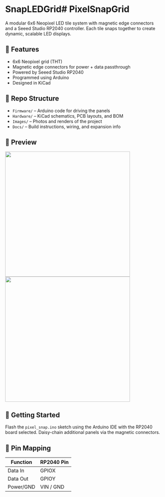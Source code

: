 # SnapLEDGrid# PixelSnapGrid

A modular 6x6 Neopixel LED tile system with magnetic edge connectors and a Seeed Studio RP2040 controller. Each tile snaps together to create dynamic, scalable LED displays.

## 🔧 Features
- 6x6 Neopixel grid (THT)
- Magnetic edge connectors for power + data passthrough
- Powered by Seeed Studio RP2040
- Programmed using Arduino
- Designed in KiCad

## 🧰 Repo Structure

- `Firmware/` – Arduino code for driving the panels
- `Hardware/` – KiCad schematics, PCB layouts, and BOM
- `Images/` – Photos and renders of the project
- `Docs/` – Build instructions, wiring, and expansion info

## 📸 Preview

<img src="Images/assembled_tile.jpg" width="400"/>
<img src="Images/pcb_top_render.png" width="400"/>

## 🚀 Getting Started

Flash the `pixel_snap.ino` sketch using the Arduino IDE with the RP2040 board selected. Daisy-chain additional panels via the magnetic connectors.

## 🔌 Pin Mapping

| Function     | RP2040 Pin |
|--------------|------------|
| Data In      | GPIOX      |
| Data Out     | GPIOY      |
| Power/GND    | VIN / GND  |

